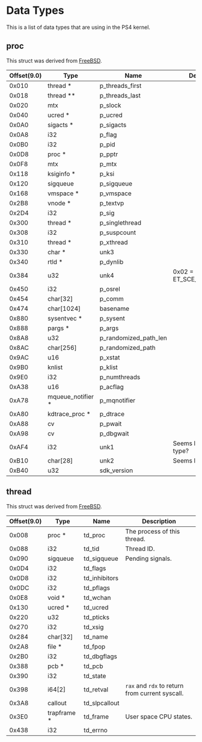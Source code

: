 # Data Types

This is a list of data types that are using in the PS4 kernel.

## proc

This struct was derived from [FreeBSD](https://github.com/freebsd/freebsd-src/blob/release/9.1.0/sys/sys/proc.h#L479).

| Offset(9.0) | Type               | Name                  | Description               |
| ----------- | ------------------ | --------------------- | ------------------------- |
| 0x010       | thread \*          | p_threads_first       |                           |
| 0x018       | thread \*\*        | p_threads_last        |                           |
| 0x020       | mtx                | p_slock               |                           |
| 0x040       | ucred \*           | p_ucred               |                           |
| 0x0A0       | sigacts \*         | p_sigacts             |                           |
| 0x0A8       | i32                | p_flag                |                           |
| 0x0B0       | i32                | p_pid                 |                           |
| 0x0D8       | proc \*            | p_pptr                |                           |
| 0x0F8       | mtx                | p_mtx                 |                           |
| 0x118       | ksiginfo \*        | p_ksi                 |                           |
| 0x120       | sigqueue           | p_sigqueue            |                           |
| 0x168       | vmspace \*         | p_vmspace             |                           |
| 0x2B8       | vnode \*           | p_textvp              |                           |
| 0x2D4       | i32                | p_sig                 |                           |
| 0x300       | thread \*          | p_singlethread        |                           |
| 0x308       | i32                | p_suspcount           |                           |
| 0x310       | thread \*          | p_xthread             |                           |
| 0x330       | char \*            | unk3                  |                           |
| 0x340       | rtld \*            | p_dynlib              |                           |
| 0x384       | u32                | unk4                  | 0x02 = ET_SCE_REPLAY_EXEC |
| 0x450       | i32                | p_osrel               |                           |
| 0x454       | char[32]           | p_comm                |                           |
| 0x474       | char[1024]         | basename              |                           |
| 0x880       | sysentvec \*       | p_sysent              |                           |
| 0x888       | pargs \*           | p_args                |                           |
| 0x8A8       | u32                | p_randomized_path_len |                           |
| 0x8AC       | char[256]          | p_randomized_path     |                           |
| 0x9AC       | u16                | p_xstat               |                           |
| 0x9B0       | knlist             | p_klist               |                           |
| 0x9E0       | i32                | p_numthreads          |                           |
| 0xA38       | u16                | p_acflag              |                           |
| 0xA78       | mqueue_notifier \* | p_mqnotifier          |                           |
| 0xA80       | kdtrace_proc \*    | p_dtrace              |                           |
| 0xA88       | cv                 | p_pwait               |                           |
| 0xA98       | cv                 | p_dbgwait             |                           |
| 0xAF4       | i32                | unk1                  | Seems like image type?    |
| 0xB10       | char[28]           | unk2                  | Seems like a struct.      |
| 0xB40       | u32                | sdk_version           |                           |

## thread

This struct was derived from [FreeBSD](https://github.com/freebsd/freebsd-src/blob/release/9.1.0/sys/sys/proc.h#L204).

| Offset(9.0) | Type         | Name          | Description                                     |
| ----------- | ------------ | ------------- | ----------------------------------------------- |
| 0x008       | proc \*      | td_proc       | The process of this thread.                     |
| 0x088       | i32          | td_tid        | Thread ID.                                      |
| 0x090       | sigqueue     | td_sigqueue   | Pending signals.                                |
| 0x0D4       | i32          | td_flags      |                                                 |
| 0x0D8       | i32          | td_inhibitors |                                                 |
| 0x0DC       | i32          | td_pflags     |                                                 |
| 0x0E8       | void \*      | td_wchan      |                                                 |
| 0x130       | ucred \*     | td_ucred      |                                                 |
| 0x220       | u32          | td_pticks     |                                                 |
| 0x270       | i32          | td_xsig       |                                                 |
| 0x284       | char[32]     | td_name       |                                                 |
| 0x2A8       | file \*      | td_fpop       |                                                 |
| 0x2B0       | i32          | td_dbgflags   |                                                 |
| 0x388       | pcb \*       | td_pcb        |                                                 |
| 0x390       | i32          | td_state      |                                                 |
| 0x398       | i64[2]       | td_retval     | `rax` and `rdx` to return from current syscall. |
| 0x3A8       | callout      | td_slpcallout |                                                 |
| 0x3E0       | trapframe \* | td_frame      | User space CPU states.                          |
| 0x438       | i32          | td_errno      |                                                 |
